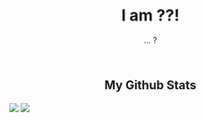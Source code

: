 <h1 align="center" >I am ??!</h1>

<p align="center">
...     ?
</p>


<br>

<h2 align="center">My Github Stats</h2>
<img align="center" src="https://github-readme-stats.vercel.app/api?username=notshanxx&theme=tokyonight&show_icons=true"/>
<img align="center" src="https://github-readme-stats.vercel.app/api/top-langs/?username=notshanxx&theme=tokyonight&layout=compact" />
